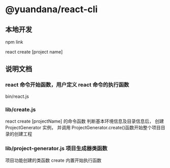 # @yuandana/react-cli

## 本地开发

npm link

react create [project name]

## 说明文档

### react 命令开始函数，用户定义 react 命令的执行函数

bin/react.js

### lib/create.js

react create [projectName] 的命令函数
判断基本环境信息及目录信息后，
创建 ProjectGenerator 实例，
并调用 ProjectGenerator.create()函数开始整个项目目录的创建工程

### lib/project-generator.js 项目生成器类函数

项目功能创建的类函数
create 内置开始执行函数
